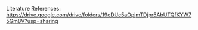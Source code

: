 Literature References:
https://drive.google.com/drive/folders/19eDUc5aOpjmTDjpr5AbUTQfKYW75Gm8V?usp=sharing

